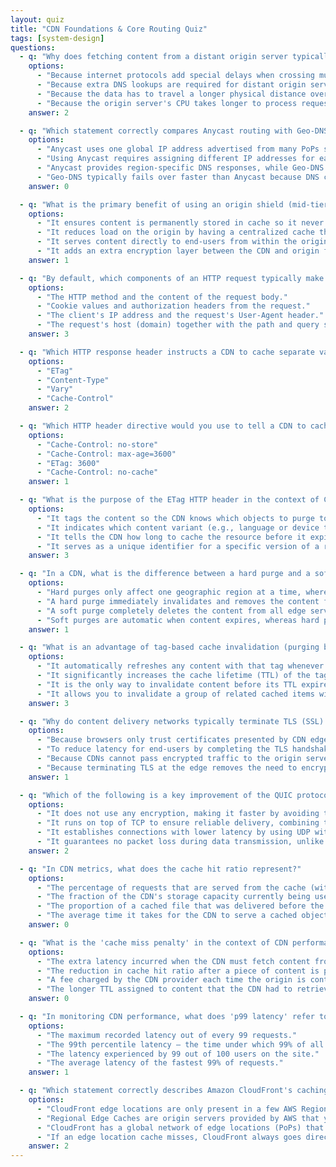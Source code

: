 ```yaml
---
layout: quiz
title: "CDN Foundations & Core Routing Quiz"
tags: [system-design]
questions:
  - q: "Why does fetching content from a distant origin server typically result in higher latency compared to using a nearby CDN edge server?"
    options:
      - "Because internet protocols add special delays when crossing multiple regional networks."
      - "Because extra DNS lookups are required for distant origin servers, slowing down the response."
      - "Because the data has to travel a longer physical distance over the network, adding propagation delay."
      - "Because the origin server's CPU takes longer to process requests from faraway users."
    answer: 2

  - q: "Which statement correctly compares Anycast routing with Geo-DNS routing in CDNs?"
    options:
      - "Anycast uses one global IP address advertised from many PoPs so that users are routed (via BGP) to the nearest location, whereas Geo-DNS returns region-specific IPs based on the user's DNS query location."
      - "Using Anycast requires assigning different IP addresses for each geographical region, unlike Geo-DNS."
      - "Anycast provides region-specific DNS responses, while Geo-DNS relies on BGP announcements to route traffic."
      - "Geo-DNS typically fails over faster than Anycast because DNS changes propagate almost instantly on the internet."
    answer: 0

  - q: "What is the primary benefit of using an origin shield (mid-tier cache) in a CDN's architecture?"
    options:
      - "It ensures content is permanently stored in cache so it never expires or gets evicted."
      - "It reduces load on the origin by having a centralized cache that aggregates cache misses from edge locations, so the origin sees fewer duplicate requests."
      - "It serves content directly to end-users from within the origin's data center network."
      - "It adds an extra encryption layer between the CDN and origin for enhanced security."
    answer: 1

  - q: "By default, which components of an HTTP request typically make up a CDN cache key?"
    options:
      - "The HTTP method and the content of the request body."
      - "Cookie values and authorization headers from the request."
      - "The client's IP address and the request's User-Agent header."
      - "The request's host (domain) together with the path and query string."
    answer: 3

  - q: "Which HTTP response header instructs a CDN to cache separate variants of a resource based on certain request attributes (for example, caching different content per `User-Agent` or `Accept-Language`)?"
    options:
      - "ETag"
      - "Content-Type"
      - "Vary"
      - "Cache-Control"
    answer: 2

  - q: "Which HTTP header directive would you use to tell a CDN to cache a response for up to one hour?"
    options:
      - "Cache-Control: no-store"
      - "Cache-Control: max-age=3600"
      - "ETag: 3600"
      - "Cache-Control: no-cache"
    answer: 1

  - q: "What is the purpose of the ETag HTTP header in the context of CDN caching?"
    options:
      - "It tags the content so the CDN knows which objects to purge together."
      - "It indicates which content variant (e.g., language or device type) the CDN should serve."
      - "It tells the CDN how long to cache the resource before it expires."
      - "It serves as a unique identifier for a specific version of a resource, allowing a CDN to validate its cached content with the origin (via If-None-Match) instead of refetching the whole object."
    answer: 3

  - q: "In a CDN, what is the difference between a hard purge and a soft purge of cached content?"
    options:
      - "Hard purges only affect one geographic region at a time, whereas soft purges apply globally across all CDN PoPs."
      - "A hard purge immediately invalidates and removes the content from cache (so it won't be served until fetched again), whereas a soft purge marks the content as stale but allows it to be served (and revalidated in the background)."
      - "A soft purge completely deletes the content from all edge servers, while a hard purge leaves it in cache but hidden for a while."
      - "Soft purges are automatic when content expires, whereas hard purges must be triggered manually."
    answer: 1

  - q: "What is an advantage of tag-based cache invalidation (purging by tag) in a CDN?"
    options:
      - "It automatically refreshes any content with that tag whenever one item is updated, without needing a purge call."
      - "It significantly increases the cache lifetime (TTL) of the tagged content."
      - "It is the only way to invalidate content before its TTL expires."
      - "It allows you to invalidate a group of related cached items with a single request by assigning them a common tag (so you don't have to purge each URL one by one)."
    answer: 3

  - q: "Why do content delivery networks typically terminate TLS (SSL) connections at the edge servers?"
    options:
      - "Because browsers only trust certificates presented by CDN edge servers."
      - "To reduce latency for end-users by completing the TLS handshake close to the user, thereby avoiding long round trips to the origin for encryption setup."
      - "Because CDNs cannot pass encrypted traffic to the origin servers."
      - "Because terminating TLS at the edge removes the need to encrypt traffic between the edge and the origin."
    answer: 1

  - q: "Which of the following is a key improvement of the QUIC protocol (used for HTTP/3) compared to traditional HTTP/1.1 or HTTP/2 over TCP?"
    options:
      - "It does not use any encryption, making it faster by avoiding the overhead of TLS."
      - "It runs on top of TCP to ensure reliable delivery, combining the benefits of TCP and UDP."
      - "It establishes connections with lower latency by using UDP with built-in encryption, allowing a secure session to be set up with fewer round-trip handshakes."
      - "It guarantees no packet loss during data transmission, unlike TCP which can lose packets."
    answer: 2

  - q: "In CDN metrics, what does the cache hit ratio represent?"
    options:
      - "The percentage of requests that are served from the cache (without going to the origin) out of the total requests."
      - "The fraction of the CDN's storage capacity currently being used."
      - "The proportion of a cached file that was delivered before the connection closed."
      - "The average time it takes for the CDN to serve a cached object."
    answer: 0

  - q: "What is the 'cache miss penalty' in the context of CDN performance?"
    options:
      - "The extra latency incurred when the CDN must fetch content from the origin because it was not in cache (compared to a cache hit)."
      - "The reduction in cache hit ratio after a piece of content is purged."
      - "A fee charged by the CDN provider each time the origin is contacted for a cache miss."
      - "The longer TTL assigned to content that the CDN had to retrieve from the origin."
    answer: 0

  - q: "In monitoring CDN performance, what does 'p99 latency' refer to?"
    options:
      - "The maximum recorded latency out of every 99 requests."
      - "The 99th percentile latency — the time under which 99% of all requests are completed (only 1% of requests take longer than this)."
      - "The latency experienced by 99 out of 100 users on the site."
      - "The average latency of the fastest 99% of requests."
    answer: 1

  - q: "Which statement correctly describes Amazon CloudFront's caching infrastructure?"
    options:
      - "CloudFront edge locations are only present in a few AWS Regions, rather than globally distributed."
      - "Regional Edge Caches are origin servers provided by AWS that you must use for CloudFront distributions."
      - "CloudFront has a global network of edge locations (PoPs) that serve content to users, and it also uses regional edge caches as a second-tier cache between the edge locations and the origin to improve cache efficiency and reduce origin load."
      - "If an edge location cache misses, CloudFront always goes directly to the origin because it does not have any mid-tier caches."
    answer: 2
---
```

